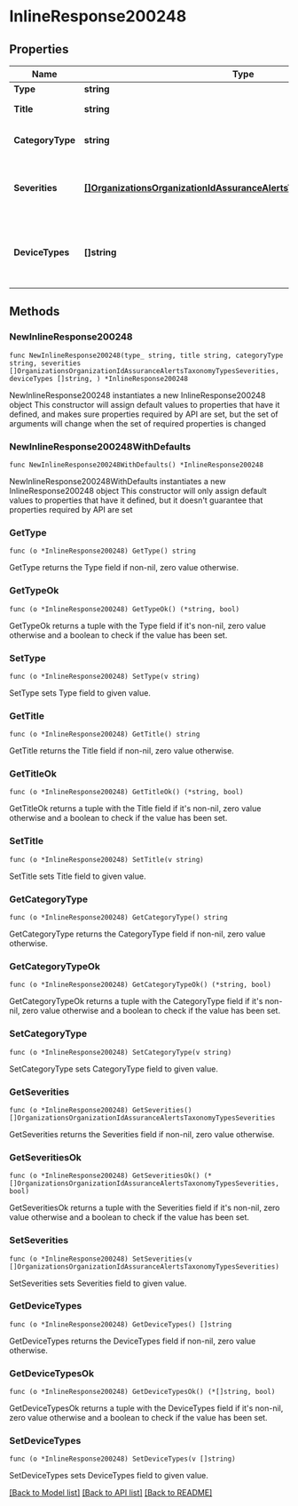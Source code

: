 # InlineResponse200248

## Properties

Name | Type | Description | Notes
------------ | ------------- | ------------- | -------------
**Type** | **string** | Alert type | 
**Title** | **string** | Alert type title | 
**CategoryType** | **string** | Alert category type | 
**Severities** | [**[]OrganizationsOrganizationIdAssuranceAlertsTaxonomyTypesSeverities**](OrganizationsOrganizationIdAssuranceAlertsTaxonomyTypesSeverities.md) | List of possible severities for the alert type | 
**DeviceTypes** | **[]string** | List of possible device types for the alert type | 

## Methods

### NewInlineResponse200248

`func NewInlineResponse200248(type_ string, title string, categoryType string, severities []OrganizationsOrganizationIdAssuranceAlertsTaxonomyTypesSeverities, deviceTypes []string, ) *InlineResponse200248`

NewInlineResponse200248 instantiates a new InlineResponse200248 object
This constructor will assign default values to properties that have it defined,
and makes sure properties required by API are set, but the set of arguments
will change when the set of required properties is changed

### NewInlineResponse200248WithDefaults

`func NewInlineResponse200248WithDefaults() *InlineResponse200248`

NewInlineResponse200248WithDefaults instantiates a new InlineResponse200248 object
This constructor will only assign default values to properties that have it defined,
but it doesn't guarantee that properties required by API are set

### GetType

`func (o *InlineResponse200248) GetType() string`

GetType returns the Type field if non-nil, zero value otherwise.

### GetTypeOk

`func (o *InlineResponse200248) GetTypeOk() (*string, bool)`

GetTypeOk returns a tuple with the Type field if it's non-nil, zero value otherwise
and a boolean to check if the value has been set.

### SetType

`func (o *InlineResponse200248) SetType(v string)`

SetType sets Type field to given value.


### GetTitle

`func (o *InlineResponse200248) GetTitle() string`

GetTitle returns the Title field if non-nil, zero value otherwise.

### GetTitleOk

`func (o *InlineResponse200248) GetTitleOk() (*string, bool)`

GetTitleOk returns a tuple with the Title field if it's non-nil, zero value otherwise
and a boolean to check if the value has been set.

### SetTitle

`func (o *InlineResponse200248) SetTitle(v string)`

SetTitle sets Title field to given value.


### GetCategoryType

`func (o *InlineResponse200248) GetCategoryType() string`

GetCategoryType returns the CategoryType field if non-nil, zero value otherwise.

### GetCategoryTypeOk

`func (o *InlineResponse200248) GetCategoryTypeOk() (*string, bool)`

GetCategoryTypeOk returns a tuple with the CategoryType field if it's non-nil, zero value otherwise
and a boolean to check if the value has been set.

### SetCategoryType

`func (o *InlineResponse200248) SetCategoryType(v string)`

SetCategoryType sets CategoryType field to given value.


### GetSeverities

`func (o *InlineResponse200248) GetSeverities() []OrganizationsOrganizationIdAssuranceAlertsTaxonomyTypesSeverities`

GetSeverities returns the Severities field if non-nil, zero value otherwise.

### GetSeveritiesOk

`func (o *InlineResponse200248) GetSeveritiesOk() (*[]OrganizationsOrganizationIdAssuranceAlertsTaxonomyTypesSeverities, bool)`

GetSeveritiesOk returns a tuple with the Severities field if it's non-nil, zero value otherwise
and a boolean to check if the value has been set.

### SetSeverities

`func (o *InlineResponse200248) SetSeverities(v []OrganizationsOrganizationIdAssuranceAlertsTaxonomyTypesSeverities)`

SetSeverities sets Severities field to given value.


### GetDeviceTypes

`func (o *InlineResponse200248) GetDeviceTypes() []string`

GetDeviceTypes returns the DeviceTypes field if non-nil, zero value otherwise.

### GetDeviceTypesOk

`func (o *InlineResponse200248) GetDeviceTypesOk() (*[]string, bool)`

GetDeviceTypesOk returns a tuple with the DeviceTypes field if it's non-nil, zero value otherwise
and a boolean to check if the value has been set.

### SetDeviceTypes

`func (o *InlineResponse200248) SetDeviceTypes(v []string)`

SetDeviceTypes sets DeviceTypes field to given value.



[[Back to Model list]](../README.md#documentation-for-models) [[Back to API list]](../README.md#documentation-for-api-endpoints) [[Back to README]](../README.md)


